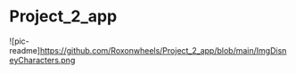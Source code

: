 # Project_2_app

![pic-readme]https://github.com/Roxonwheels/Project_2_app/blob/main/ImgDisneyCharacters.png
